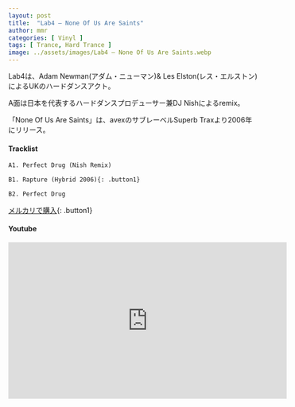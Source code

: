 ```yaml
---
layout: post
title:  "Lab4 – None Of Us Are Saints"
author: mmr
categories: [ Vinyl ]
tags: [ Trance, Hard Trance ]
image: ../assets/images/Lab4 – None Of Us Are Saints.webp
---
```


Lab4は、Adam Newman(アダム・ニューマン)& Les Elston(レス・エルストン)によるUKのハードダンスアクト。

A面は日本を代表するハードダンスプロデューサー兼DJ Nishによるremix。

「None Of Us Are Saints」は、avexのサブレーベルSuperb Traxより2006年にリリース。

#### Tracklist
```md
A1. Perfect Drug (Nish Remix)

B1. Rapture (Hybrid 2006){: .button1}

B2. Perfect Drug
```

[メルカリで購入](https://jp.mercari.com/item/m75375827004?afid=6142608987){: .button1}

#### Youtube
<iframe width="560" height="315" src="https://www.youtube.com/embed/3BdOyoCt9TE?si=n1bPSSIrM8-SK4xo" title="YouTube video player" frameborder="0" allow="accelerometer; autoplay; clipboard-write; encrypted-media; gyroscope; picture-in-picture; web-share" referrerpolicy="strict-origin-when-cross-origin" allowfullscreen></iframe>